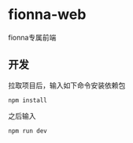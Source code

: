 # fionna-web

fionna专属前端

## 开发

拉取项目后，输入如下命令安装依赖包

```
npm install
```

之后输入

```
npm run dev
```

